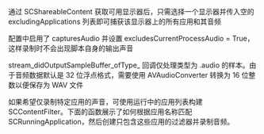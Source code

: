 通过 SCShareableContent 获取可用显示器后，只需选择一个显示器并传入空的 excludingApplications 列表即可捕获该显示器上的所有应用和其音频


配置中启用了 capturesAudio 并设置 excludesCurrentProcessAudio = True，这样录制时不会出现脚本自身的输出声音


stream_didOutputSampleBuffer_ofType_ 回调仅处理类型为 .audio 的样本。由于音频数据默认是 32 位浮点格式，需要使用 AVAudioConverter 转换为 16 位整数以便保存为 WAV 文件


如果希望仅录制特定应用的声音，可使用运行中的应用列表构建 SCContentFilter。下面的函数展示了如何根据应用名称匹配 SCRunningApplication，然后创建只包含这些应用的过滤器并录制音频。

